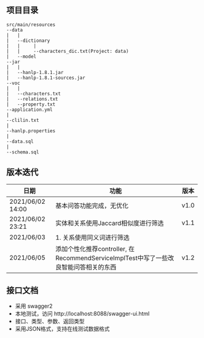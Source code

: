 
## 项目目录

```
src/main/resources
--data
|	|
|	--dictionary
|   |     |
|   |     --characters_dic.txt(Project: data)
|	--model
--jar
|	|
|	--hanlp-1.8.1.jar
|	--hanlp-1.8.1-sources.jar
--voc
|	|
|	--characters.txt
|	--relations.txt
|   --property.txt
--application.yml
|
--clilin.txt
|
--hanlp.properties
|
--data.sql
|
--schema.sql	

```



## 版本迭代
    
| 日期             | 功能                                | 版本 |
| ---------------- | ----------------------------------- | ---- |
| 2021/06/02 14:00 | 基本问答功能完成，无优化            | v1.0 |
| 2021/06/02 23:21 | 实体和关系使用Jaccard相似度进行筛选 | v1.1 |
| 2021/06/03       | 1. 关系使用同义词进行筛选           |      |
| 2021/06/05       | 添加个性化推荐controller, 在RecommendServiceImplTest中写了一些改良智能问答相关的东西 | v1.2 |                                     |      |

## 接口文档
- 采用 swagger2
- 本地测试，访问 http://localhost:8088/swagger-ui.html
- 接口、类型、参数、返回类型
- 采用JSON格式，支持在线测试数据格式
